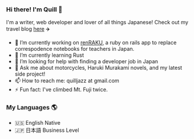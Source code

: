 ### Hi there! I'm Quill 👋

   I'm a writer, web developer and lover of all things Japanese! 
   Check out my travel blog [here](https://yamanashiamerican.wordpress.com/) :airplane:


- 🔭 I’m currently working on [renRAKU](https://www.renrakuchou.com), a ruby on rails app to replace correspodence notebooks for teachers in Japan.
- 🌱 I’m currently learning Rust
- 🤔 I’m looking for help with finding a developer job in Japan
- 💬 Ask me about motorcycles, Haruki Murakami novels, and my latest side project!
- 📫 How to reach me: quilljazz at gmail.com
- ⚡ Fun fact: I've climbed Mt. Fuji twice.

### My Languages :earth_americas:

- :us: English Native
- :jp: 日本語 Business Level

